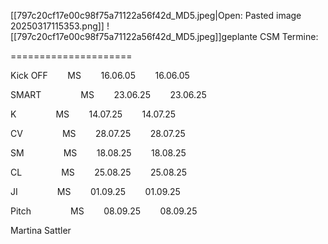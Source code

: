 [[797c20cf17e00c98f75a71122a56f42d_MD5.jpeg|Open: Pasted image 20250317115353.png]]
![[797c20cf17e00c98f75a71122a56f42d_MD5.jpeg]]geplante CSM Termine:

=====================

  

Kick OFF        MS        16.06.05        16.06.05

SMART                MS        23.06.25        23.06.25

K                MS        14.07.25        14.07.25

CV                MS        28.07.25        28.07.25

SM                MS        18.08.25        18.08.25

CL                MS        25.08.25        25.08.25

JI                MS        01.09.25        01.09.25

Pitch                MS        08.09.25        08.09.25

  

  

Martina Sattler